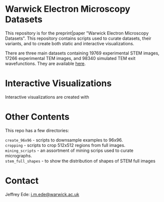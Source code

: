 # Warwick Electron Microscopy Datasets

This repository is for the preprint|paper "Warwick Electron Microscopy Datasets". This repository contains scripts used to curate datasets, their variants, and to create both static and interactive visualizations.

There are three main datasets containing 19769 experimental STEM images, 17266 experimental TEM images, and 98340 simulated TEM exit wavefunctions. They are available [here](https://warwick.ac.uk/fac/sci/physics/research/condensedmatt/microscopy/research/machinelearning/).

# Interactive Visualizations

Interactive visualizations are created with 

# Other Contents

This repo has a few directories:

`create_96x96` - scripts to downsample examples to 96x96.  
`cropping` - scripts to crop 512x512 regions from full images.  
`mining_scripts` - an assortment of mining scrips used to curate micrographs.  
`stem_full_shapes` - to show the distribution of shapes of STEM full images

# Contact

Jeffrey Ede: j.m.ede@warwick.ac.uk
